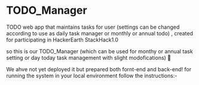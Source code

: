 # TODO_Manager
TODO web app that maintains tasks for user (settings can be changed according to use as daily task manager or monthly or annual todo) , created for participating in HackerEarth StackHack1.0


so this is our TODO_Manager (which can be used for monthy or annual task setting or day today task management with slight modofications)
:cowboy_hat_face:


We ahve not yet deployed it but prepared both fornt-end and back-end!
for running the system in your local environment follow the instructions:-

